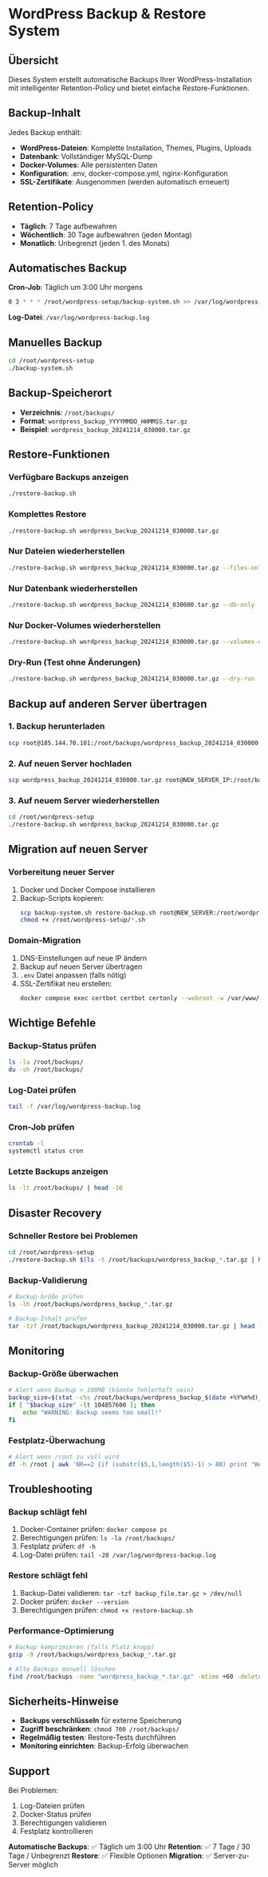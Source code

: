 # WordPress Backup & Restore System

## Übersicht

Dieses System erstellt automatische Backups Ihrer WordPress-Installation mit intelligenter Retention-Policy und bietet einfache Restore-Funktionen.

## Backup-Inhalt

Jedes Backup enthält:
- **WordPress-Dateien**: Komplette Installation, Themes, Plugins, Uploads
- **Datenbank**: Vollständiger MySQL-Dump
- **Docker-Volumes**: Alle persistenten Daten
- **Konfiguration**: .env, docker-compose.yml, nginx-Konfiguration
- **SSL-Zertifikate**: Ausgenommen (werden automatisch erneuert)

## Retention-Policy

- **Täglich**: 7 Tage aufbewahren
- **Wöchentlich**: 30 Tage aufbewahren (jeden Montag)
- **Monatlich**: Unbegrenzt (jeden 1. des Monats)

## Automatisches Backup

**Cron-Job**: Täglich um 3:00 Uhr morgens
```bash
0 3 * * * /root/wordpress-setup/backup-system.sh >> /var/log/wordpress-backup.log 2>&1
```

**Log-Datei**: `/var/log/wordpress-backup.log`

## Manuelles Backup

```bash
cd /root/wordpress-setup
./backup-system.sh
```

## Backup-Speicherort

- **Verzeichnis**: `/root/backups/`
- **Format**: `wordpress_backup_YYYYMMDD_HHMMSS.tar.gz`
- **Beispiel**: `wordpress_backup_20241214_030000.tar.gz`

## Restore-Funktionen

### Verfügbare Backups anzeigen
```bash
./restore-backup.sh
```

### Komplettes Restore
```bash
./restore-backup.sh wordpress_backup_20241214_030000.tar.gz
```

### Nur Dateien wiederherstellen
```bash
./restore-backup.sh wordpress_backup_20241214_030000.tar.gz --files-only
```

### Nur Datenbank wiederherstellen
```bash
./restore-backup.sh wordpress_backup_20241214_030000.tar.gz --db-only
```

### Nur Docker-Volumes wiederherstellen
```bash
./restore-backup.sh wordpress_backup_20241214_030000.tar.gz --volumes-only
```

### Dry-Run (Test ohne Änderungen)
```bash
./restore-backup.sh wordpress_backup_20241214_030000.tar.gz --dry-run
```

## Backup auf anderen Server übertragen

### 1. Backup herunterladen
```bash
scp root@185.144.70.101:/root/backups/wordpress_backup_20241214_030000.tar.gz ./
```

### 2. Auf neuen Server hochladen
```bash
scp wordpress_backup_20241214_030000.tar.gz root@NEW_SERVER_IP:/root/backups/
```

### 3. Auf neuem Server wiederherstellen
```bash
cd /root/wordpress-setup
./restore-backup.sh wordpress_backup_20241214_030000.tar.gz
```

## Migration auf neuen Server

### Vorbereitung neuer Server
1. Docker und Docker Compose installieren
2. Backup-Scripts kopieren:
   ```bash
   scp backup-system.sh restore-backup.sh root@NEW_SERVER:/root/wordpress-setup/
   chmod +x /root/wordpress-setup/*.sh
   ```

### Domain-Migration
1. DNS-Einstellungen auf neue IP ändern
2. Backup auf neuen Server übertragen
3. `.env` Datei anpassen (falls nötig)
4. SSL-Zertifikat neu erstellen:
   ```bash
   docker compose exec certbot certbot certonly --webroot -w /var/www/certbot -d shop.bigfranky.de --email shop@bigfranky.de --agree-tos --no-eff-email --force-renewal
   ```

## Wichtige Befehle

### Backup-Status prüfen
```bash
ls -la /root/backups/
du -sh /root/backups/
```

### Log-Datei prüfen
```bash
tail -f /var/log/wordpress-backup.log
```

### Cron-Job prüfen
```bash
crontab -l
systemctl status cron
```

### Letzte Backups anzeigen
```bash
ls -lt /root/backups/ | head -10
```

## Disaster Recovery

### Schneller Restore bei Problemen
```bash
cd /root/wordpress-setup
./restore-backup.sh $(ls -t /root/backups/wordpress_backup_*.tar.gz | head -1)
```

### Backup-Validierung
```bash
# Backup-Größe prüfen
ls -lh /root/backups/wordpress_backup_*.tar.gz

# Backup-Inhalt prüfen
tar -tzf /root/backups/wordpress_backup_20241214_030000.tar.gz | head -20
```

## Monitoring

### Backup-Größe überwachen
```bash
# Alert wenn Backup < 100MB (könnte fehlerhaft sein)
backup_size=$(stat -c%s /root/backups/wordpress_backup_$(date +%Y%m%d)_*.tar.gz 2>/dev/null | head -1)
if [ "$backup_size" -lt 104857600 ]; then
    echo "WARNING: Backup seems too small!"
fi
```

### Festplatz-Überwachung
```bash
# Alert wenn /root zu voll wird
df -h /root | awk 'NR==2 {if (substr($5,1,length($5)-1) > 80) print "WARNING: Disk space low!"}'
```

## Troubleshooting

### Backup schlägt fehl
1. Docker-Container prüfen: `docker compose ps`
2. Berechtigungen prüfen: `ls -la /root/backups/`
3. Festplatz prüfen: `df -h`
4. Log-Datei prüfen: `tail -20 /var/log/wordpress-backup.log`

### Restore schlägt fehl
1. Backup-Datei validieren: `tar -tzf backup_file.tar.gz > /dev/null`
2. Docker prüfen: `docker --version`
3. Berechtigungen prüfen: `chmod +x restore-backup.sh`

### Performance-Optimierung
```bash
# Backup komprimieren (falls Platz knapp)
gzip -9 /root/backups/wordpress_backup_*.tar.gz

# Alte Backups manuell löschen
find /root/backups -name "wordpress_backup_*.tar.gz" -mtime +60 -delete
```

## Sicherheits-Hinweise

- **Backups verschlüsseln** für externe Speicherung
- **Zugriff beschränken**: `chmod 700 /root/backups/`
- **Regelmäßig testen**: Restore-Tests durchführen
- **Monitoring einrichten**: Backup-Erfolg überwachen

## Support

Bei Problemen:
1. Log-Dateien prüfen
2. Docker-Status prüfen
3. Berechtigungen validieren
4. Festplatz kontrollieren

**Automatische Backups**: ✅ Täglich um 3:00 Uhr
**Retention**: ✅ 7 Tage / 30 Tage / Unbegrenzt
**Restore**: ✅ Flexible Optionen
**Migration**: ✅ Server-zu-Server möglich 